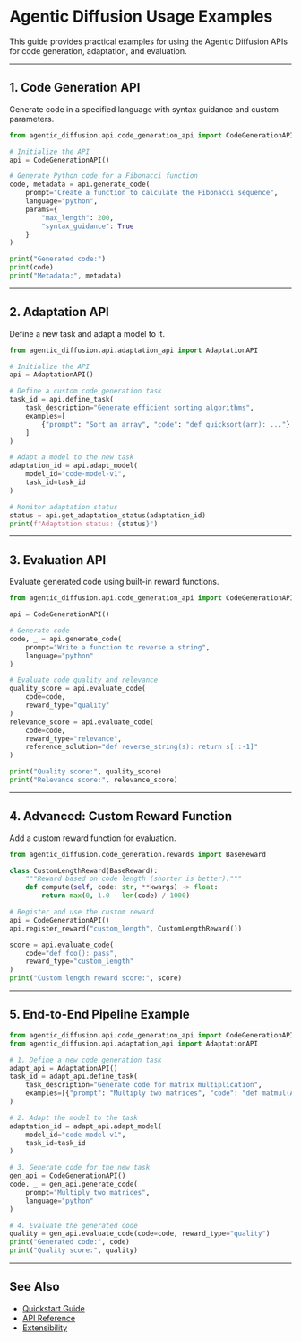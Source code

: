 # Agentic Diffusion Usage Examples

This guide provides practical examples for using the Agentic Diffusion APIs for code generation, adaptation, and evaluation.

---

## 1. Code Generation API

Generate code in a specified language with syntax guidance and custom parameters.

```python
from agentic_diffusion.api.code_generation_api import CodeGenerationAPI

# Initialize the API
api = CodeGenerationAPI()

# Generate Python code for a Fibonacci function
code, metadata = api.generate_code(
    prompt="Create a function to calculate the Fibonacci sequence",
    language="python",
    params={
        "max_length": 200,
        "syntax_guidance": True
    }
)

print("Generated code:")
print(code)
print("Metadata:", metadata)
```

---

## 2. Adaptation API

Define a new task and adapt a model to it.

```python
from agentic_diffusion.api.adaptation_api import AdaptationAPI

# Initialize the API
api = AdaptationAPI()

# Define a custom code generation task
task_id = api.define_task(
    task_description="Generate efficient sorting algorithms",
    examples=[
        {"prompt": "Sort an array", "code": "def quicksort(arr): ..."}
    ]
)

# Adapt a model to the new task
adaptation_id = api.adapt_model(
    model_id="code-model-v1",
    task_id=task_id
)

# Monitor adaptation status
status = api.get_adaptation_status(adaptation_id)
print(f"Adaptation status: {status}")
```

---

## 3. Evaluation API

Evaluate generated code using built-in reward functions.

```python
from agentic_diffusion.api.code_generation_api import CodeGenerationAPI

api = CodeGenerationAPI()

# Generate code
code, _ = api.generate_code(
    prompt="Write a function to reverse a string",
    language="python"
)

# Evaluate code quality and relevance
quality_score = api.evaluate_code(
    code=code,
    reward_type="quality"
)
relevance_score = api.evaluate_code(
    code=code,
    reward_type="relevance",
    reference_solution="def reverse_string(s): return s[::-1]"
)

print("Quality score:", quality_score)
print("Relevance score:", relevance_score)
```

---

## 4. Advanced: Custom Reward Function

Add a custom reward function for evaluation.

```python
from agentic_diffusion.code_generation.rewards import BaseReward

class CustomLengthReward(BaseReward):
    """Reward based on code length (shorter is better)."""
    def compute(self, code: str, **kwargs) -> float:
        return max(0, 1.0 - len(code) / 1000)

# Register and use the custom reward
api = CodeGenerationAPI()
api.register_reward("custom_length", CustomLengthReward())

score = api.evaluate_code(
    code="def foo(): pass",
    reward_type="custom_length"
)
print("Custom length reward score:", score)
```

---

## 5. End-to-End Pipeline Example

```python
from agentic_diffusion.api.code_generation_api import CodeGenerationAPI
from agentic_diffusion.api.adaptation_api import AdaptationAPI

# 1. Define a new code generation task
adapt_api = AdaptationAPI()
task_id = adapt_api.define_task(
    task_description="Generate code for matrix multiplication",
    examples=[{"prompt": "Multiply two matrices", "code": "def matmul(A, B): ..."}]
)

# 2. Adapt the model to the task
adaptation_id = adapt_api.adapt_model(
    model_id="code-model-v1",
    task_id=task_id
)

# 3. Generate code for the new task
gen_api = CodeGenerationAPI()
code, _ = gen_api.generate_code(
    prompt="Multiply two matrices",
    language="python"
)

# 4. Evaluate the generated code
quality = gen_api.evaluate_code(code=code, reward_type="quality")
print("Generated code:", code)
print("Quality score:", quality)
```

---

## See Also

- [Quickstart Guide](quickstart.md)
- [API Reference](../agentic_diffusion/api/)
- [Extensibility](extensibility.md)